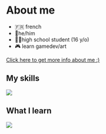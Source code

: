 
<h1>About me</h1>

- 🇫🇷 french
- 👦he/him
- 👨‍🎓high school student (16 y/o)
- 🎮 learn gamedev/art
</li>

<a href="https://kevfr8.github.io/">Click here to get more info about me :)</a>

<h2>My skills</h2>
<p>
  <a href="https://skillicons.dev">
    <img src="https://skillicons.dev/icons?i=photoshop,premiere,html,css" />
  </a>
</p>

<h2>What I learn</h2>
<p>
  <a href="https://skillicons.dev">
    <img src="https://skillicons.dev/icons?i=illustrator,godot" />
  </a>
</p>


